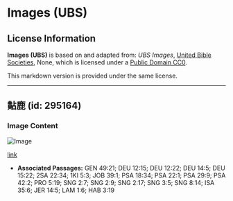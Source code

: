 # Images (UBS)

## License Information

**Images (UBS)** is based on and adapted from: _UBS Images_, [United Bible Societies](https://unitedbiblesocieties.org/), None, which is licensed under a [Public Domain CC0](https://creativecommons.org/public-domain/cc0/).

This markdown version is provided under the same license.



--------------------------------

## 黇鹿 (id: 295164)

### Image Content

![Image](https://cdn.aquifer.bible/aquifer-content/resources/Media/WEB-0212_fallow_deer.jpg)

[link](https://cdn.aquifer.bible/aquifer-content/resources/Media/WEB-0212_fallow_deer.jpg)

* **Associated Passages:** GEN 49:21; DEU 12:15; DEU 12:22; DEU 14:5; DEU 15:22; 2SA 22:34; 1KI 5:3; JOB 39:1; PSA 18:34; PSA 22:1; PSA 29:9; PSA 42:2; PRO 5:19; SNG 2:7; SNG 2:9; SNG 2:17; SNG 3:5; SNG 8:14; ISA 35:6; JER 14:5; LAM 1:6; HAB 3:19


